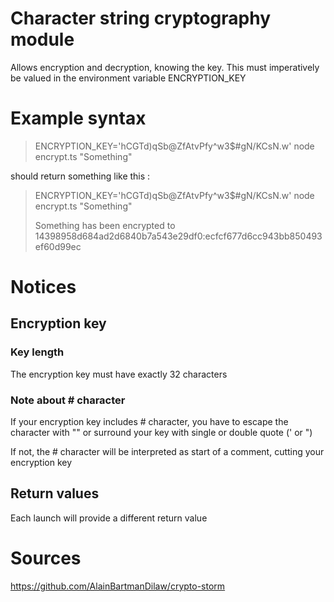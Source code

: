 # Character string cryptography module

Allows encryption and decryption, knowing the key.
This must imperatively be valued in the environment variable ENCRYPTION_KEY

# Example syntax

> ENCRYPTION_KEY='hCGTd)qSb@ZfAtvPfy^w3$#gN/KCsN.w' node encrypt.ts "Something"

should return something like this :

> ENCRYPTION_KEY='hCGTd)qSb@ZfAtvPfy^w3$#gN/KCsN.w' node encrypt.ts "Something"
>
> Something has been encrypted to 14398958d684ad2d6840b7a543e29df0:ecfcf677d6cc943bb850493ef60d99ec

# Notices

## Encryption key

### Key length

The encryption key must have exactly 32 characters

### Note about # character

If your encryption key includes # character, you have to escape the character with "\"
or surround your key with single or double quote (' or ")

If not, the # character will be interpreted as start of a comment, cutting your encryption key

## Return values

Each launch will provide a different return value

# Sources

https://github.com/AlainBartmanDilaw/crypto-storm

